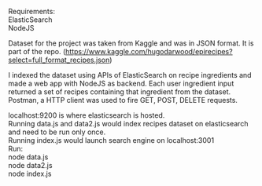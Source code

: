 Requirements:\
ElasticSearch\
NodeJS

Dataset for the project was taken from Kaggle and was in JSON format.
It is part of the repo.
(https://www.kaggle.com/hugodarwood/epirecipes?select=full_format_recipes.json)

I indexed the dataset using APIs of ElasticSearch on recipe ingredients and made a web app with NodeJS as backend. 
Each user ingredient input returned a set of recipes containing that ingredient from the dataset. 
Postman, a HTTP client was used to fire GET, POST, DELETE requests.

localhost:9200 is where elasticsearch is hosted.\
Running data.js and data2.js would index recipes dataset on elasticsearch and need to be run only once.\
Running index.js would launch search engine on localhost:3001\
Run:\
node data.js\
node data2.js\
node index.js

